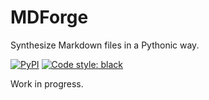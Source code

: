 # MDForge

Synthesize Markdown files in a Pythonic way.

[![PyPI](https://img.shields.io/pypi/v/mdforge?color=%2334D058&label=pypi%20package)](https://pypi.org/project/mdforge)
[![Code style: black](https://img.shields.io/badge/code%20style-black-000000.svg)](https://github.com/psf/black)

Work in progress.
